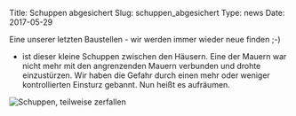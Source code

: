 Title: Schuppen abgesichert
Slug: schuppen_abgesichert
Type: news
Date: 2017-05-29

Eine unserer letzten Baustellen - wir werden immer wieder neue finden ;-)
- ist dieser kleine Schuppen zwischen den Häusern. Eine der Mauern war
nicht mehr mit den angrenzenden Mauern verbunden und drohte
einzustürzen. Wir haben die Gefahr durch einen mehr oder weniger
kontrollierten Einsturz gebannt. Nun heißt es aufräumen.

<img src="/images/17_mai.png" alt="Schuppen, teilweise zerfallen"/>

